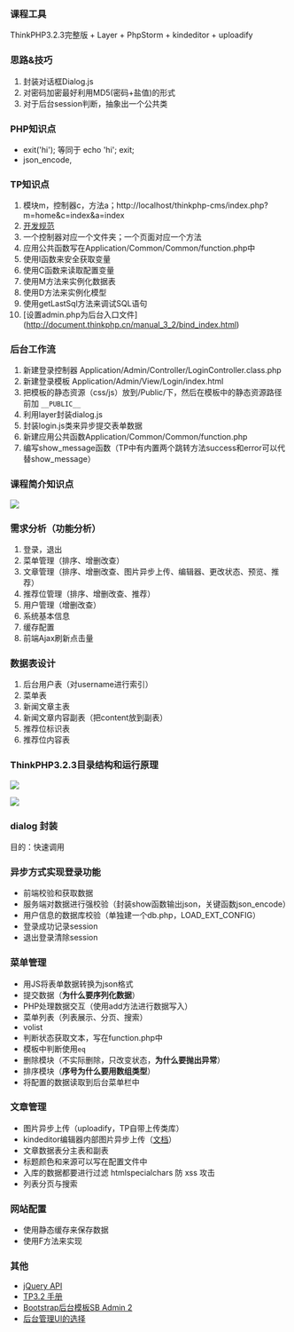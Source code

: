 ### 课程工具
ThinkPHP3.2.3完整版 + Layer + PhpStorm + kindeditor + uploadify

### 思路&技巧
1. 封装对话框Dialog.js
2. 对密码加密最好利用MD5(密码+盐值)的形式
3. 对于后台session判断，抽象出一个公共类

### PHP知识点
- exit('hi'); 等同于 echo 'hi'; exit;
- json_encode,

### TP知识点
1. 模块m，控制器c，方法a；http://localhost/thinkphp-cms/index.php?m=home&c=index&a=index
2. [开发规范](http://document.thinkphp.cn/manual_3_2.html#develop_standard)
3. 一个控制器对应一个文件夹；一个页面对应一个方法
4. 应用公共函数写在Application/Common/Common/function.php中
5. 使用I函数来安全获取变量
6. 使用C函数来读取配置变量
7. 使用M方法来实例化数据表
8. 使用D方法来实例化模型
9. 使用getLastSql方法来调试SQL语句
0. [设置admin.php为后台入口文件] (http://document.thinkphp.cn/manual_3_2/bind_index.html)

### 后台工作流
1. 新建登录控制器 Application/Admin/Controller/LoginController.class.php
2. 新建登录模板 Application/Admin/View/Login/index.html
3. 把模板的静态资源（css/js）放到/Public/下，然后在模板中的静态资源路径前加 `__PUBLIC__`
4. 利用layer封装dialog.js
5. 封装login.js类来异步提交表单数据
6. 新建应用公共函数Application/Common/Common/function.php
7. 编写show_message函数（TP中有内置两个跳转方法success和error可以代替show_message）

### 课程简介知识点

![](http://oc6to49ug.bkt.clouddn.com/8811546e31d9a569f698a940b675ba9f.png)

### 需求分析（功能分析）
1. 登录，退出
2. 菜单管理（排序、增删改查）
3. 文章管理（排序、增删改查、图片异步上传、编辑器、更改状态、预览、推荐）
4. 推荐位管理（排序、增删改查、推荐）
5. 用户管理（增删改查）
6. 系统基本信息
7. 缓存配置
8. 前端Ajax刷新点击量

### 数据表设计
1. 后台用户表（对username进行索引）
2. 菜单表
3. 新闻文章主表
4. 新闻文章内容副表（把content放到副表）
5. 推荐位标识表
6. 推荐位内容表

### ThinkPHP3.2.3目录结构和运行原理
![](http://oc6to49ug.bkt.clouddn.com/9188a1c0aa30a2b35b2c0fd9f986f615.png)

![](http://oc6to49ug.bkt.clouddn.com/ce8516f4e6d5f39da95040d7f1878ce1.png)

### dialog 封装

目的：快速调用

### 异步方式实现登录功能
- 前端校验和获取数据
- 服务端对数据进行强校验（封装show函数输出json，关键函数json_encode）
- 用户信息的数据库校验（单独建一个db.php，LOAD_EXT_CONFIG）
- 登录成功记录session
- 退出登录清除session

### 菜单管理
- 用JS将表单数据转换为json格式
- 提交数据（**为什么要序列化数据**）
- PHP处理数据交互（使用add方法进行数据写入）
- 菜单列表（列表展示、分页、搜索）
 - volist
 - 判断状态获取文本，写在function.php中
 - 模板中判断使用`eq`
- 删除模块（不实际删除，只改变状态，**为什么要抛出异常**）
- 排序模块（**序号为什么要用数组类型**）
- 将配置的数据读取到后台菜单栏中

### 文章管理
- 图片异步上传（uploadify，TP自带上传类库）
- kindeditor编辑器内部图片异步上传（[文档](http://kindeditor.net/docs/upload.html)）
- 文章数据表分主表和副表
- 标题颜色和来源可以写在配置文件中
- 入库的数据都要进行过滤 htmlspecialchars 防 xss 攻击
- 列表分页与搜索

### 网站配置
- 使用静态缓存来保存数据
- 使用F方法来实现

### 其他
- [jQuery API](http://jquery.cuishifeng.cn/)
- [TP3.2 手册](http://document.thinkphp.cn/manual_3_2.html)
- [Bootstrap后台模板SB Admin 2](https://startbootstrap.com/template-overviews/sb-admin-2/)
- [后台管理UI的选择](http://www.suchso.com/UIweb/houtai-ui.html)
